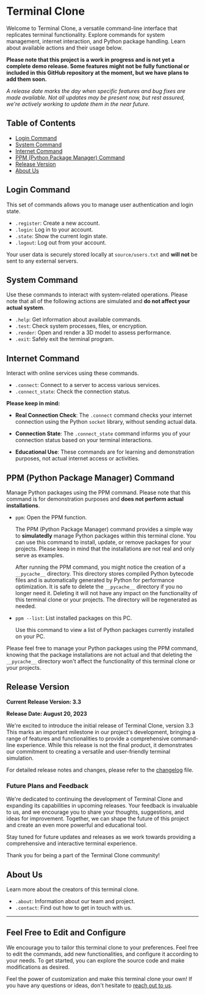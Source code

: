 # Terminal Clone

Welcome to Terminal Clone, a versatile command-line interface that replicates terminal functionality. Explore commands for system management, internet interaction, and Python package handling. Learn about available actions and their usage below.

**Please note that this project is a work in progress and is not yet a complete demo release. Some features might not be fully functional or included in this GitHub repository at the moment, but we have plans to add them soon.**

*A release date marks the day when specific features and bug fixes are made available. Not all updates may be present now, but rest assured, we're actively working to update them in the near future.*

## Table of Contents

- [Login Command](#login-command)
- [System Command](#system-command)
- [Internet Command](#internet-command)
- [PPM (Python Package Manager) Command](#ppm-python-package-manager-command)
- [Release Version](#Release-Version)
- [About Us](#about-us)

## Login Command

This set of commands allows you to manage user authentication and login state.

- `.register`: Create a new account.
- `.login`: Log in to your account.
- `.state`: Show the current login state.
- `.logout`: Log out from your account.

Your user data is securely stored locally at `source/users.txt` and **will not** be sent to any external servers.

## System Command

Use these commands to interact with system-related operations. Please note that all of the following actions are simulated and **do not affect your actual system**.

- `.help`: Get information about available commands.
- `.test`: Check system processes, files, or encryption.
- `.render`: Open and render a 3D model to assess performance.
- `.exit`: Safely exit the terminal program.

## Internet Command

Interact with online services using these commands.

- `.connect`: Connect to a server to access various services.
- `.connect_state`: Check the connection status.
  
**Please keep in mind:**

- **Real Connection Check**: The `.connect` command checks your internet connection using the Python `socket` library, without sending actual data.

- **Connection State**: The `.connect_state` command informs you of your connection status based on your terminal interactions.

- **Educational Use**: These commands are for learning and demonstration purposes, not actual internet access or activities.

## PPM (Python Package Manager) Command

Manage Python packages using the PPM command. Please note that this command is for demonstration purposes and **does not perform actual installations**.

- `ppm`: Open the PPM function.

    The PPM (Python Package Manager) command provides a simple way to **simulatedly** manage Python packages within this terminal clone. You can use this command to install, update, or remove packages for your projects. Please keep in mind that the installations are not real and only serve as examples.

    After running the PPM command, you might notice the creation of a `__pycache__` directory. This directory stores compiled Python bytecode files and is automatically generated by Python for performance optimization. It is safe to delete the `__pycache__` directory if you no longer need it. Deleting it will not have any impact on the functionality of this terminal clone or your projects. The directory will be regenerated as needed.

- `ppm --list`: List installed packages on this PC.

    Use this command to view a list of Python packages currently installed on your PC.

Please feel free to manage your Python packages using the PPM command, knowing that the package installations are not actual and that deleting the `__pycache__` directory won't affect the functionality of this terminal clone or your projects.

## Release Version

**Current Release Version: 3.3**

**Release Date: August 20, 2023**

We're excited to introduce the initial release of Terminal Clone, version 3.3 This marks an important milestone in our project's development, bringing a range of features and functionalities to provide a comprehensive command-line experience. While this release is not the final product, it demonstrates our commitment to creating a versatile and user-friendly terminal simulation.

For detailed release notes and changes, please refer to the [changelog](https://github.com/donut9164/Terminal-clone/blob/main/changelog.txt) file.

### Future Plans and Feedback

We're dedicated to continuing the development of Terminal Clone and expanding its capabilities in upcoming releases. Your feedback is invaluable to us, and we encourage you to share your thoughts, suggestions, and ideas for improvement. Together, we can shape the future of this project and create an even more powerful and educational tool.

Stay tuned for future updates and releases as we work towards providing a comprehensive and interactive terminal experience.

Thank you for being a part of the Terminal Clone community!

## About Us

Learn more about the creators of this terminal clone.

- `.about`: Information about our team and project.
- `.contact`: Find out how to get in touch with us.

---

## Feel Free to Edit and Configure

We encourage you to tailor this terminal clone to your preferences. Feel free to edit the commands, add new functionalities, and configure it according to your needs. To get started, you can explore the source code and make modifications as desired.

Feel the power of customization and make this terminal clone your own! If you have any questions or ideas, don't hesitate to [reach out to us](). 
